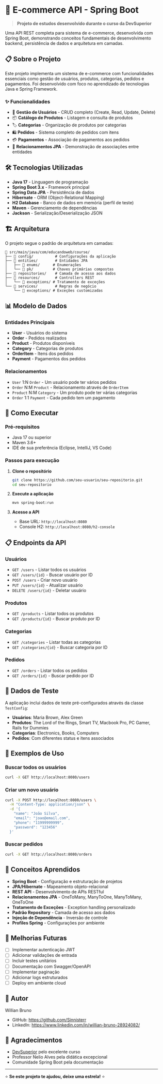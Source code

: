 # 🛒 E-commerce API - Spring Boot

> **Projeto de estudos desenvolvido durante o curso da DevSuperior**

Uma API REST completa para sistema de e-commerce, desenvolvida com Spring Boot, demonstrando conceitos fundamentais de desenvolvimento backend, persistência de dados e arquitetura em camadas.

## 📋 Sobre o Projeto

Este projeto implementa um sistema de e-commerce com funcionalidades essenciais como gestão de usuários, produtos, categorias, pedidos e pagamentos. Foi desenvolvido com foco no aprendizado de tecnologias Java e Spring Framework.

### ✨ Funcionalidades

- 👥 **Gestão de Usuários** - CRUD completo (Create, Read, Update, Delete)
- 📦 **Catálogo de Produtos** - Listagem e consulta de produtos
- 🏷️ **Categorias** - Organização de produtos por categorias
- 🛍️ **Pedidos** - Sistema completo de pedidos com itens
- 💳 **Pagamentos** - Associação de pagamentos aos pedidos
- 🔗 **Relacionamentos JPA** - Demonstração de associações entre entidades

## 🛠️ Tecnologias Utilizadas

- **Java 17** - Linguagem de programação
- **Spring Boot 3.x** - Framework principal
- **Spring Data JPA** - Persistência de dados
- **Hibernate** - ORM (Object-Relational Mapping)
- **H2 Database** - Banco de dados em memória (perfil de teste)
- **Maven** - Gerenciamento de dependências
- **Jackson** - Serialização/Deserialização JSON

## 🏗️ Arquitetura

O projeto segue o padrão de arquitetura em camadas:

```
📁 src/main/java/com/educandoweb/course/
├── 📁 config/          # Configurações da aplicação
├── 📁 entities/        # Entidades JPA
│   ├── 📁 enums/      # Enumerações
│   └── 📁 pk/         # Chaves primárias compostas
├── 📁 repositories/    # Camada de acesso aos dados
├── 📁 resources/       # Controllers REST
│   └── 📁 exceptions/ # Tratamento de exceções
└── 📁 services/        # Regras de negócio
    └── 📁 exceptions/ # Exceções customizadas
```

## 📊 Modelo de Dados

### Entidades Principais

- **User** - Usuários do sistema
- **Order** - Pedidos realizados
- **Product** - Produtos disponíveis
- **Category** - Categorias de produtos
- **OrderItem** - Itens dos pedidos
- **Payment** - Pagamentos dos pedidos

### Relacionamentos

- `User` 1:N `Order` - Um usuário pode ter vários pedidos
- `Order` N:M `Product` - Relacionamento através de `OrderItem`
- `Product` N:M `Category` - Um produto pode ter várias categorias
- `Order` 1:1 `Payment` - Cada pedido tem um pagamento

## 🚀 Como Executar

### Pré-requisitos

- Java 17 ou superior
- Maven 3.6+
- IDE de sua preferência (Eclipse, IntelliJ, VS Code)

### Passos para execução

1. **Clone o repositório**
   ```bash
   git clone https://github.com/seu-usuario/seu-repositorio.git
   cd seu-repositorio
   ```

2. **Execute a aplicação**
   ```bash
   mvn spring-boot:run
   ```

3. **Acesse a API**
   - Base URL: `http://localhost:8080`
   - Console H2: `http://localhost:8080/h2-console`

## 📋 Endpoints da API

### Usuários
- `GET /users` - Listar todos os usuários
- `GET /users/{id}` - Buscar usuário por ID
- `POST /users` - Criar novo usuário
- `PUT /users/{id}` - Atualizar usuário
- `DELETE /users/{id}` - Deletar usuário

### Produtos
- `GET /products` - Listar todos os produtos
- `GET /products/{id}` - Buscar produto por ID

### Categorias
- `GET /categories` - Listar todas as categorias
- `GET /categories/{id}` - Buscar categoria por ID

### Pedidos
- `GET /orders` - Listar todos os pedidos
- `GET /orders/{id}` - Buscar pedido por ID

## 🧪 Dados de Teste

A aplicação inclui dados de teste pré-configurados através da classe `TestConfig`:

- **Usuários**: Maria Brown, Alex Green
- **Produtos**: The Lord of the Rings, Smart TV, Macbook Pro, PC Gamer, Rails for Dummies
- **Categorias**: Electronics, Books, Computers
- **Pedidos**: Com diferentes status e itens associados

## 📝 Exemplos de Uso

### Buscar todos os usuários
```bash
curl -X GET http://localhost:8080/users
```

### Criar um novo usuário
```bash
curl -X POST http://localhost:8080/users \
  -H "Content-Type: application/json" \
  -d '{
    "name": "João Silva",
    "email": "joao@email.com",
    "phone": "11999999999",
    "password": "123456"
  }'
```

### Buscar pedidos
```bash
curl -X GET http://localhost:8080/orders
```

## 🎯 Conceitos Aprendidos

- **Spring Boot** - Configuração e estruturação de projetos
- **JPA/Hibernate** - Mapeamento objeto-relacional
- **REST API** - Desenvolvimento de APIs RESTful
- **Relacionamentos JPA** - OneToMany, ManyToOne, ManyToMany, OneToOne
- **Tratamento de Exceções** - Exception handling personalizado
- **Padrão Repository** - Camada de acesso aos dados
- **Injeção de Dependência** - Inversão de controle
- **Profiles Spring** - Configurações por ambiente

## 🚧 Melhorias Futuras

- [ ] Implementar autenticação JWT
- [ ] Adicionar validações de entrada
- [ ] Incluir testes unitários
- [ ] Documentação com Swagger/OpenAPI
- [ ] Implementar paginação
- [ ] Adicionar logs estruturados
- [ ] Deploy em ambiente cloud

## 👤 Autor

Willian Bruno
- GitHub: https://github.com/Sinnisterr
- LinkedIn: https://www.linkedin.com/in/willian-bruno-28924082/

## 🙏 Agradecimentos

- [DevSuperior](https://devsuperior.com.br/) pelo excelente curso
- Professor Nelio Alves pela didática excepcional
- Comunidade Spring Boot pela documentação

---

⭐ **Se este projeto te ajudou, deixe uma estrela!** ⭐